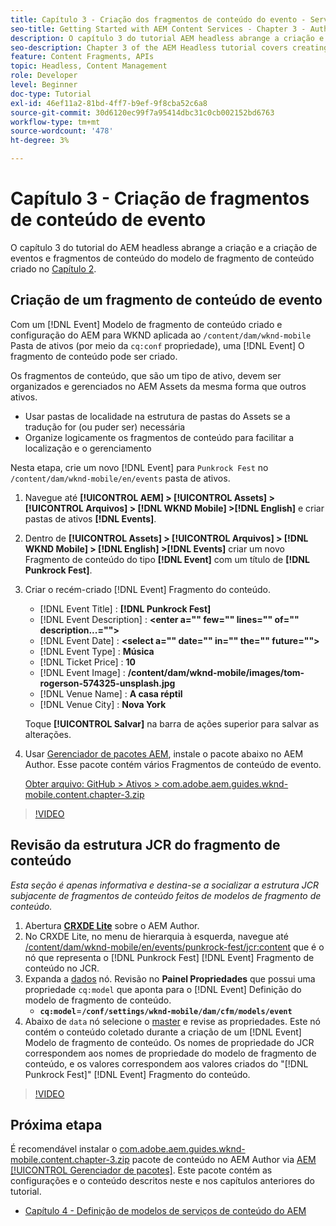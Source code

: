```yaml
---
title: Capítulo 3 - Criação dos fragmentos de conteúdo do evento - Serviços de conteúdo
seo-title: Getting Started with AEM Content Services - Chapter 3 - Authoring Event Content Fragments
description: O capítulo 3 do tutorial AEM headless abrange a criação e a criação de fragmentos de conteúdo de evento do modelo de fragmento de conteúdo criado no capítulo 2.
seo-description: Chapter 3 of the AEM Headless tutorial covers creating and authoring Event Content Fragments from the Content Fragment Model created in Chapter 2.
feature: Content Fragments, APIs
topic: Headless, Content Management
role: Developer
level: Beginner
doc-type: Tutorial
exl-id: 46ef11a2-81bd-4ff7-b9ef-9f8cba52c6a8
source-git-commit: 30d6120ec99f7a95414dbc31c0cb002152bd6763
workflow-type: tm+mt
source-wordcount: '478'
ht-degree: 3%

---
```


# Capítulo 3 - Criação de fragmentos de conteúdo de evento

O capítulo 3 do tutorial do AEM headless abrange a criação e a criação de eventos e fragmentos de conteúdo do modelo de fragmento de conteúdo criado no [Capítulo 2](./chapter-2.md).

## Criação de um fragmento de conteúdo de evento

Com um [!DNL Event] Modelo de fragmento de conteúdo criado e configuração do AEM para WKND aplicada ao `/content/dam/wknd-mobile` Pasta de ativos (por meio da `cq:conf` propriedade), uma [!DNL Event] O fragmento de conteúdo pode ser criado.

Os fragmentos de conteúdo, que são um tipo de ativo, devem ser organizados e gerenciados no AEM Assets da mesma forma que outros ativos.

* Usar pastas de localidade na estrutura de pastas do Assets se a tradução for (ou puder ser) necessária
* Organize logicamente os fragmentos de conteúdo para facilitar a localização e o gerenciamento

Nesta etapa, crie um novo [!DNL Event] para `Punkrock Fest` no `/content/dam/wknd-mobile/en/events` pasta de ativos.

1. Navegue até **[!UICONTROL AEM] > [!UICONTROL Assets] > [!UICONTROL Arquivos] > [!DNL WKND Mobile] >[!DNL English]** e criar pastas de ativos **[!DNL Events]**.
1. Dentro de **[!UICONTROL Assets] > [!UICONTROL Arquivos] > [!DNL WKND Mobile] > [!DNL English] >[!DNL Events]** criar um novo Fragmento de conteúdo do tipo **[!DNL Event]** com um título de **[!DNL Punkrock Fest]**.
1. Criar o recém-criado [!DNL Event] Fragmento do conteúdo.

   * [!DNL Event Title] : **[!DNL Punkrock Fest]**
   * [!DNL Event Description] : **&lt;enter a=&quot;&quot; few=&quot;&quot; lines=&quot;&quot; of=&quot;&quot; description...=&quot;&quot;>**
   * [!DNL Event Date] : **&lt;select a=&quot;&quot; date=&quot;&quot; in=&quot;&quot; the=&quot;&quot; future=&quot;&quot;>**
   * [!DNL Event Type] : **Música**
   * [!DNL Ticket Price] : **10**
   * [!DNL Event Image] : **/content/dam/wknd-mobile/images/tom-rogerson-574325-unsplash.jpg**
   * [!DNL Venue Name] : **A casa réptil**
   * [!DNL Venue City] : **Nova York**

   Toque **[!UICONTROL Salvar]** na barra de ações superior para salvar as alterações.

1. Usar [Gerenciador de pacotes AEM](http://localhost:4502/crx/packmgr/index.jsp), instale o pacote abaixo no AEM Author. Esse pacote contém vários Fragmentos de conteúdo de evento.

   [Obter arquivo: GitHub > Ativos > com.adobe.aem.guides.wknd-mobile.content.chapter-3.zip](https://github.com/adobe/aem-guides-wknd-mobile/releases/latest)

>[!VIDEO](https://video.tv.adobe.com/v/28338?quality=12&learn=on)

## Revisão da estrutura JCR do fragmento de conteúdo

*Esta seção é apenas informativa e destina-se a socializar a estrutura JCR subjacente de fragmentos de conteúdo feitos de modelos de fragmento de conteúdo.*

1. Abertura **[CRXDE Lite](http://localhost:4502/crx/de/index.jsp)** sobre o AEM Author.
1. No CRXDE Lite, no menu de hierarquia à esquerda, navegue até [/content/dam/wknd-mobile/en/events/punkrock-fest/jcr:content](http://localhost:4502/crx/de/index.jsp#/content/dam/wknd-mobile/en/events/punkrock-fest/jcr:content) que é o nó que representa o [!DNL Punkrock Fest] [!DNL Event] Fragmento de conteúdo no JCR.
1. Expanda a [dados](http://localhost:4502/crx/de/index.jsp#/content/dam/wknd-mobile/en/events/punkrock-fest/jcr:content/data/master) nó.
Revisão no **Painel Propriedades** que possui uma propriedade `cq:model` que aponta para o [!DNL Event] Definição do modelo de fragmento de conteúdo.
   * **`cq:model`**=**`/conf/settings/wknd-mobile/dam/cfm/models/event`**
1. Abaixo de `data` nó selecione o [master](http://localhost:4502/crx/de/index.jsp#/content/dam/wknd-mobile/en/events/punkrock-fest/jcr:content/data/master) e revise as propriedades. Este nó contém o conteúdo coletado durante a criação de um [!DNL Event] Modelo de fragmento de conteúdo. Os nomes de propriedade do JCR correspondem aos nomes de propriedade do modelo de fragmento de conteúdo, e os valores correspondem aos valores criados do &quot;[!DNL Punkrock Fest]&quot; [!DNL Event] Fragmento do conteúdo.

>[!VIDEO](https://video.tv.adobe.com/v/28356?quality=12&learn=on)

## Próxima etapa

É recomendável instalar o [com.adobe.aem.guides.wknd-mobile.content.chapter-3.zip](https://github.com/adobe/aem-guides-wknd-mobile/releases/latest) pacote de conteúdo no AEM Author via [AEM [!UICONTROL Gerenciador de pacotes]](http://localhost:4502/crx/packmgr/index.jsp). Este pacote contém as configurações e o conteúdo descritos neste e nos capítulos anteriores do tutorial.

* [Capítulo 4 - Definição de modelos de serviços de conteúdo do AEM](./chapter-4.md)
